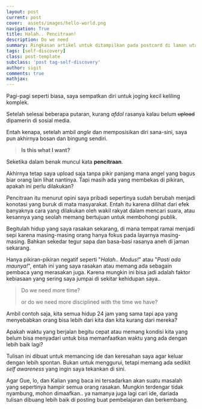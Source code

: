 ```yaml
---
layout: post
current: post
cover:  assets/images/hello-world.png
navigation: True
title: Halah.. Pencitraan!
description: Do we need 
summary: Ringkasan artikel untuk ditampilkan pada postcard di laman utama, topik, dan artikel terkait.
tags: [self-discovery]
class: post-template
subclass: 'post tag-self-discovery'
author: sigit
comments: true
mathjax:
---
```


Pagi-pagi seperti biasa, saya sempatkan diri untuk joging kecil keliling komplek.

Setelah selesai beberapa putaran, kurang *afdol* rasanya kalau belum ~~upload~~ dipamerin di sosial media.

Entah kenapa, setelah ambil *angle* dan memposisikan diri sana-sini, saya pun akhirnya bosan dan bingung sendiri.

> **Is this what I want?**

Seketika dalam benak muncul kata **pencitraan**.

Akhirnya tetap saya upload saja tanpa pikir panjang mana angel yang bagus biar orang lain lihat nantinya. Tapi masih ada yang membekas di pikiran, apakah ini perlu dilakukan?

Pencitraan itu menurut opini saya pribadi sepertinya sudah berubah menjadi konotasi yang buruk di mata masyarakat. Entah itu karena dilihat dari efek banyaknya cara yang dilakukan oleh wakil rakyat dalam mencari suara, atau kesannya yang seolah memang bertujuan untuk membohongi publik.

Begitulah hidup yang saya rasakan sekarang, di mana tempat ramai menjadi sepi karena masing-masing orang hanya fokus pada layarnya masing-masing. Bahkan sekedar tegur sapa dan basa-basi rasanya aneh di jaman sekarang. 

Hanya pikiran-pikiran negatif seperti "*Halah.. Modus!*" atau "*Pasti ada maunya!*", entah ini yang saya rasakan atau memang ada sebagain pembaca yang merasakan juga. Karena mungkin ini bisa jadi adalah faktor kebiasaan yang sering saya jumpai di sekitar kehidupan saya..

> Do we need more time?
> 
> or do we need more disciplined with the time we have?

Ambil contoh saja, kita semua hidup 24 jam yang sama tapi apa yang menyebabkan orang bisa lebih dari kita dan kita kurang dari mereka?

Apakah waktu yang berjalan begitu cepat atau memang kondisi kita yang belum bisa menyadari untuk bisa memanfaatkan waktu yang ada dengan lebih baik lagi?

Tulisan ini dibuat untuk memancing ide dan keresahan saya agar keluar dengan lebih spontan. Bukan untuk menggurui, tetapi memang ada sedikit *self awareness* yang ingin saya tekankan di sini.

Agar Gue, lo, dan Kalian yang baca ini tersadarkan akan suatu masalah yang sepertinya hampir semua orang rasakan. Mungkin terdengar tidak nyambung, mohon dimaafkan.. ya namanya juga lagi cari ide, dariada tulisan dibuang lebih baik di posting buat pembelajaran dan berkembang.
